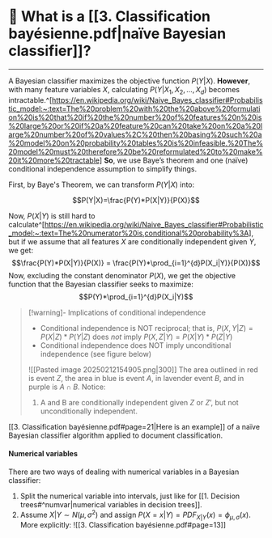 # 🤔 What is a [[3. Classification bayésienne.pdf|naïve Bayesian classifier]]?
---
A Bayesian classifier maximizes the objective function $P(Y|X)$. **However**, with many feature variables $X$, calculating $P(Y|X_1, X_2, ..., X_d)$ becomes intractable.^[https://en.wikipedia.org/wiki/Naive_Bayes_classifier#Probabilistic_model:~:text=The%20problem%20with%20the%20above%20formulation%20is%20that%20if%20the%20number%20of%20features%20n%20is%20large%20or%20if%20a%20feature%20can%20take%20on%20a%20large%20number%20of%20values%2C%20then%20basing%20such%20a%20model%20on%20probability%20tables%20is%20infeasible.%20The%20model%20must%20therefore%20be%20reformulated%20to%20make%20it%20more%20tractable] **So**, we use Baye’s theorem and one (naïve) conditional independence assumption to simplify things.

First, by Baye's Theorem, we can transform $P(Y|X)$ into:

$$P(Y|X)=\frac{P(Y)*P(X|Y)}{P(X)}$$

 Now, $P(X|Y)$ is still hard to calculate^[https://en.wikipedia.org/wiki/Naive_Bayes_classifier#Probabilistic_model:~:text=The%20numerator%20is,conditional%20probability%3A], but if we assume that all features $X$ are conditionally independent given $Y$, we get:
$$\frac{P(Y)*P(X|Y)}{P(X)} = \frac{P(Y)*\prod_{i=1}^{d}P(X_i|Y)}{P(X)}$$
Now, excluding the constant denominator $P(X)$, we get the objective function that the Bayesian classifier seeks to maximize:
$$P(Y)*\prod_{i=1}^{d}P(X_i|Y)$$
>[!warning]- Implications of conditional independence
> - Conditional independence is NOT reciprocal; that is, $P(X,Y|Z) = P(X|Z)*P(Y|Z)$ does *not* imply $P(X,Z|Y) = P(X|Y)*P(Z|Y)$
> - Conditional independence does NOT imply unconditional independence (see figure below)
>
> ![[Pasted image 20250212154905.png|300]]
> The area outlined in red is event $Z$, the area in blue is event $A$, in lavender event $B$, and in purple is $A \cap B$. Notice:
> 1. A and B are conditionally independent given $Z$ or $Z’$, but not unconditionally independent.

[[3. Classification bayésienne.pdf#page=21|Here is an example]] of a naïve Bayesian classifier algorithm applied to document classification.
#### Numerical variables

There are two ways of dealing with numerical variables in a Bayesian classifier:
1. Split the numerical variable into intervals, just like for [[1. Decision trees#^numvar|numerical variables in decision trees]].
2. Assume $X|Y \sim N(\mu,\sigma^2)$ and assign $P(X=x|Y) = PDF_{X|Y}(x) = \phi_{\mu,\sigma}(x)$. More explicitly: ![[3. Classification bayésienne.pdf#page=13]]